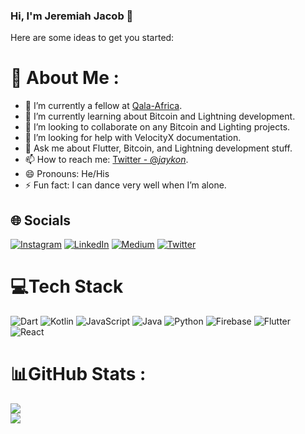 ### Hi, I'm Jeremiah Jacob 👋

Here are some ideas to get you started:

# 💫 About Me :
- 🔭 I’m currently a fellow at [Qala-Africa](https://qala.dev/).
- 🌱 I’m currently learning about Bitcoin and Lightning development.
- 👯 I’m looking to collaborate on any Bitcoin and Lighting projects.
- 🤔 I’m looking for help with VelocityX documentation.
- 💬 Ask me about Flutter, Bitcoin, and Lightning development stuff.
- 📫 How to reach me: [Twitter - @_jaykon_](https://twitter.com/_jaykon_).
- 😄 Pronouns: He/His
- ⚡ Fun fact: I can dance very well when I’m alone.

## 🌐 Socials
[![Instagram](https://img.shields.io/badge/Instagram-%23E4405F.svg?logo=Instagram&logoColor=white)](https://instagram.com/jaykon) [![LinkedIn](https://img.shields.io/badge/LinkedIn-%230077B5.svg?logo=linkedin&logoColor=white)](https://linkedin.com/in/jaykon) [![Medium](https://img.shields.io/badge/Medium-12100E?logo=medium&logoColor=white)](https://medium.com/@jaykon) [![Twitter](https://img.shields.io/badge/Twitter-%231DA1F2.svg?logo=Twitter&logoColor=white)](https://twitter.com/_jaykon_)


# 💻Tech Stack
![Dart](https://img.shields.io/badge/dart-%230175C2.svg?style=for-the-badge&logo=dart&logoColor=white) ![Kotlin](https://img.shields.io/badge/kotlin-%230095D5.svg?style=for-the-badge&logo=kotlin&logoColor=white) ![JavaScript](https://img.shields.io/badge/javascript-%23323330.svg?style=for-the-badge&logo=javascript&logoColor=%23F7DF1E) ![Java](https://img.shields.io/badge/java-%23ED8B00.svg?style=for-the-badge&logo=java&logoColor=white) ![Python](https://img.shields.io/badge/python-3670A0?style=for-the-badge&logo=python&logoColor=ffdd54)  ![Firebase](https://img.shields.io/badge/firebase-%23039BE5.svg?style=for-the-badge&logo=firebase) ![Flutter](https://img.shields.io/badge/Flutter-%2302569B.svg?style=for-the-badge&logo=Flutter&logoColor=white) ![React](https://img.shields.io/badge/react-%2320232a.svg?style=for-the-badge&logo=react&logoColor=%2361DAFB)


# 📊GitHub Stats :
![](https://github-readme-stats.vercel.app/api?username=j-kon&theme=flag-india&hide_border=true&include_all_commits=false&count_private=false)<br/>
![](https://github-readme-stats.vercel.app/api/top-langs/?username=j-kon&theme=flag-nigeria&hide_border=true&include_all_commits=false&count_private=false&layout=compact)
